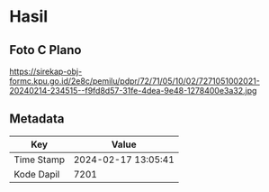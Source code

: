 # Hasil

## Foto C Plano

https://sirekap-obj-formc.kpu.go.id/2e8c/pemilu/pdpr/72/71/05/10/02/7271051002021-20240214-234515--f9fd8d57-31fe-4dea-9e48-1278400e3a32.jpg


## Metadata

| Key        | Value               |
| ---------- | ------------------- |
| Time Stamp | 2024-02-17 13:05:41 |
| Kode Dapil | 7201                |



